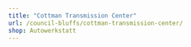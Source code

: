 ```yaml
---
title: "Cottman Transmission Center"
url: /council-bluffs/cottman-transmission-center/
shop: Autowerkstatt
---
```

